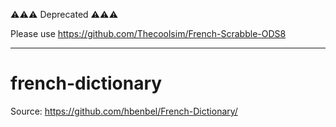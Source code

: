⚠️⚠️⚠️ Deprecated ⚠️⚠️⚠️

Please use https://github.com/Thecoolsim/French-Scrabble-ODS8 

----

# french-dictionary

Source: https://github.com/hbenbel/French-Dictionary/
